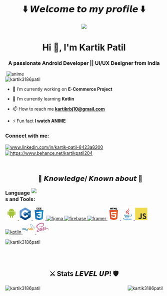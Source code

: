 <h1 align="center"> ⬇️ 𝙒𝙚𝙡𝙘𝙤𝙢𝙚 𝙩𝙤 𝙢𝙮 𝙥𝙧𝙤𝙛𝙞𝙡𝙚 ⬇️ </h1>
<!-- ![MasterHead](https://wallpapercave.com/wp/wp6081430.jpg) -->
<div align="center">
<img src="https://wallpaperaccess.com/full/8604367.png">
</div>
<h1 align="center">Hi 👋, I'm Kartik Patil</h1>
<h3 align="center">A passionate Android Developer || UI/UX Designer from India</h3>
<img align="right" alt="anime" width="500" src="https://media.tenor.com/eT6YbPl_OoEAAAAC/gojo-gojo-satoru.gif">

<p align="left"> <img src="https://komarev.com/ghpvc/?username=kartik3186patil&label=Profile%20views&color=0e75b6&style=flat" alt="kartik3186patil" /> </p>


- 🔭 I’m currently working on **E-Commerce Project**

- 🌱 I’m currently learning **Kotlin**

- 📫 How to reach me **kartikrbj10@gmail.com**

- ⚡ Fun fact **I watch ANIME**

<h3 align="left">Connect with me:</h3>
<p align="left">
<a href="https://linkedin.com/in/www.linkedin.com/in/kartik-patil-8423a8200" target="blank"><img align="center" src="https://raw.githubusercontent.com/rahuldkjain/github-profile-readme-generator/master/src/images/icons/Social/linked-in-alt.svg" alt="www.linkedin.com/in/kartik-patil-8423a8200" height="30" width="40" /></a>
<a href="https://www.behance.net/https://www.behance.net/kartikpatil204" target="blank"><img align="center" src="https://raw.githubusercontent.com/rahuldkjain/github-profile-readme-generator/master/src/images/icons/Social/behance.svg" alt="https://www.behance.net/kartikpatil204" height="30" width="40" /></a>
</p>
<br>


<div>
<h2 align="center">        📇 𝙆𝙣𝙤𝙬𝙡𝙚𝙙𝙜𝙚/ 𝙆𝙣𝙤𝙬𝙣 𝙖𝙗𝙤𝙪𝙩 📇</h2>
<p>
<img src="https://media.tenor.com/zWLzYDsUprAAAAAC/anime-boy.gif" width="420px" align="right">
</div>
<h3 align="left">Languages and Tools:</h3>
<p align="left"> <a href="https://developer.android.com" target="_blank" rel="noreferrer"> <img src="https://raw.githubusercontent.com/devicons/devicon/master/icons/android/android-original-wordmark.svg" alt="android" width="40" height="40"/> </a> <a href="https://www.w3schools.com/cpp/" target="_blank" rel="noreferrer"> <img src="https://raw.githubusercontent.com/devicons/devicon/master/icons/cplusplus/cplusplus-original.svg" alt="cplusplus" width="40" height="40"/> </a> <a href="https://www.w3schools.com/css/" target="_blank" rel="noreferrer"> <img src="https://raw.githubusercontent.com/devicons/devicon/master/icons/css3/css3-original-wordmark.svg" alt="css3" width="40" height="40"/> </a> <a href="https://www.figma.com/" target="_blank" rel="noreferrer"> <img src="https://www.vectorlogo.zone/logos/figma/figma-icon.svg" alt="figma" width="40" height="40"/> </a> <a href="https://firebase.google.com/" target="_blank" rel="noreferrer"> <img src="https://www.vectorlogo.zone/logos/firebase/firebase-icon.svg" alt="firebase" width="40" height="40"/> </a> <a href="https://www.framer.com/" target="_blank" rel="noreferrer"> <img src="https://www.vectorlogo.zone/logos/framer/framer-icon.svg" alt="framer" width="40" height="40"/> </a> <a href="https://www.w3.org/html/" target="_blank" rel="noreferrer"> <img src="https://raw.githubusercontent.com/devicons/devicon/master/icons/html5/html5-original-wordmark.svg" alt="html5" width="40" height="40"/> </a> <a href="https://www.java.com" target="_blank" rel="noreferrer"> <img src="https://raw.githubusercontent.com/devicons/devicon/master/icons/java/java-original.svg" alt="java" width="40" height="40"/> </a> <a href="https://developer.mozilla.org/en-US/docs/Web/JavaScript" target="_blank" rel="noreferrer"> <img src="https://raw.githubusercontent.com/devicons/devicon/master/icons/javascript/javascript-original.svg" alt="javascript" width="40" height="40"/> </a> <a href="https://kotlinlang.org" target="_blank" rel="noreferrer"> <img src="https://www.vectorlogo.zone/logos/kotlinlang/kotlinlang-icon.svg" alt="kotlin" width="40" height="40"/> </a> <a href="https://www.mysql.com/" target="_blank" rel="noreferrer"> <img src="https://raw.githubusercontent.com/devicons/devicon/master/icons/mysql/mysql-original-wordmark.svg" alt="mysql" width="40" height="40"/> </a> <a href="https://sass-lang.com" target="_blank" rel="noreferrer"> <img src="https://raw.githubusercontent.com/devicons/devicon/master/icons/sass/sass-original.svg" alt="sass" width="40" height="40"/> </a> </p>

<p><img align="center" src="https://github-readme-stats.vercel.app/api/top-langs?username=kartik3186patil&show_icons=true&locale=en&layout=compact" alt="kartik3186patil" /></p>
<br>
<br>

 <h2 align ="center">⚔️ Stats 𝙇𝙀𝙑𝙀𝙇 𝙐𝙋! 🛡️</h2>
 <div>
&nbsp;<img src ="https://github-readme-stats.vercel.app/api?username=kartik3186patil&theme=shades-of-purple&border_radius=20px&show_icons=true&locale=en" alt="kartik3186patil" width = "45%" height ="200px" align ="left"/>
<img  src = "https://github-readme-stats.vercel.app/api/top-langs/?username=Kartik3186Patil&layout=compact&langs_count=8&border_radius=20px&theme=shades-of-purple"  height ="200px" align ="right" alt="kartik3186patil"/>
   <br>
<br>
</div>




